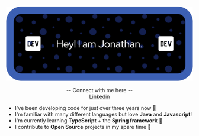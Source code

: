 ![Header](./assets/github-header-image.png)

<p align="center">
    -- Connect with me here -- </br>
  <a href="https://www.linkedin.com/in/jonathan-mcnamee-98593b105/">Linkedin</a>
</p> 

* I've been developing code for just over three years now 💪 </br>
* I'm familiar with many different languages but love **Java** and **Javascript**! </br>
* I'm currently learning **TypeScript** + the **Spring framework** 🌱 </br>
* I contribute to **Open Source** projects in my spare time 👯 </br>



